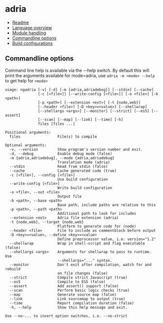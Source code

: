 adria
=====

- <a href="//github.com/sinesc/adria/blob/master/README.md">Readme</a>
- <a href="//github.com/sinesc/adria/blob/master/doc/overview.md">Language overview</a>
- <a href="//github.com/sinesc/adria/blob/master/doc/modules.md">Module handling</a>
- <a href="//github.com/sinesc/adria/blob/master/doc/commandline.md">Commandline options</a>
- <a href="//github.com/sinesc/adria/blob/master/doc/config.md">Build configurations</a>

Commandline options
-------------------

Command line help is available via the --help switch. By default this will print the arguments available for mode=adria, use `adria -m <mode> --help` to get
help for `<mode>`

```
usage: ngadria [-v] [-d] [-m {adria,adriadebug}] [--stdin] [--cache]
               [-c [<file>]] [--write-config [<file>]] [-o <file>] [-b <path>]
               [-p <path>] [--extension <ext>] [-t {node,web}]
               [--header <file>] [-D <key>=<value>] [--shellwrap]
               [--shellargs <args>] [--monitor] [--strict] [--es5] [--assert]
               [--scan] [--map] [--link] [--time] [-h]
               files [files ...]

Positional arguments:
  files                 File(s) to compile

Optional arguments:
  -v, --version         Show program's version number and exit.
  -d, --debug           Enable debug mode (false)
  -m {adria,adriadebug}, --mode {adria,adriadebug}
                        Translation mode (adria)
  --stdin               Read from stdin (false)
  --cache               Cache generated code (true)
  -c [<file>], --config [<file>]
                        Use build configuration
  --write-config [<file>]
                        Write build configuration
  -o <file>, --out <file>
                        Output file
  -b <path>, --base <path>
                        Base path, include paths are relative to this
  -p <path>, --path <path>
                        Additional path to look for includes
  --extension <ext>     Adria file extension (adria)
  -t {node,web}, --target {node,web}
                        Platform to generate code for (node)
  --header <file>       File to include as commentblock before output
  -D <key>=<value>, --define <key>=<value>
                        Define preprocessor value, i.e. version="1.2"
  --shellwrap           Wrap in shell-script and flag executable (false)
  --shellargs <args>    Arguments for shellwrap to pass to runtime. Use
                        --shellargs="..." syntax.
  --monitor             Don't exit after compilation, watch for and rebuild
                        on file changes (false)
  --strict              Compile strict Javascript (true)
  --es5                 Compile to ES5 (false)
  --assert              Add assert() support (false)
  --scan                Perform basic logic checks (true)
  --map                 Generate source map (false)
  --link                Link sourcemap to output (true)
  --time                Report compilation duration (false)
  -h, --help            Show this help message and exit.

Use --no-... to invert option switches, i.e. --no-strict
```
